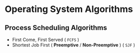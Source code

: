 # Operating System Algorithms

## Process Scheduling Algorithms

- First Come, First Served ( `FCFS` )
- Shortest Job First ( **Preemptive** / **Non-Preemptive** ) ( `SJF` )
